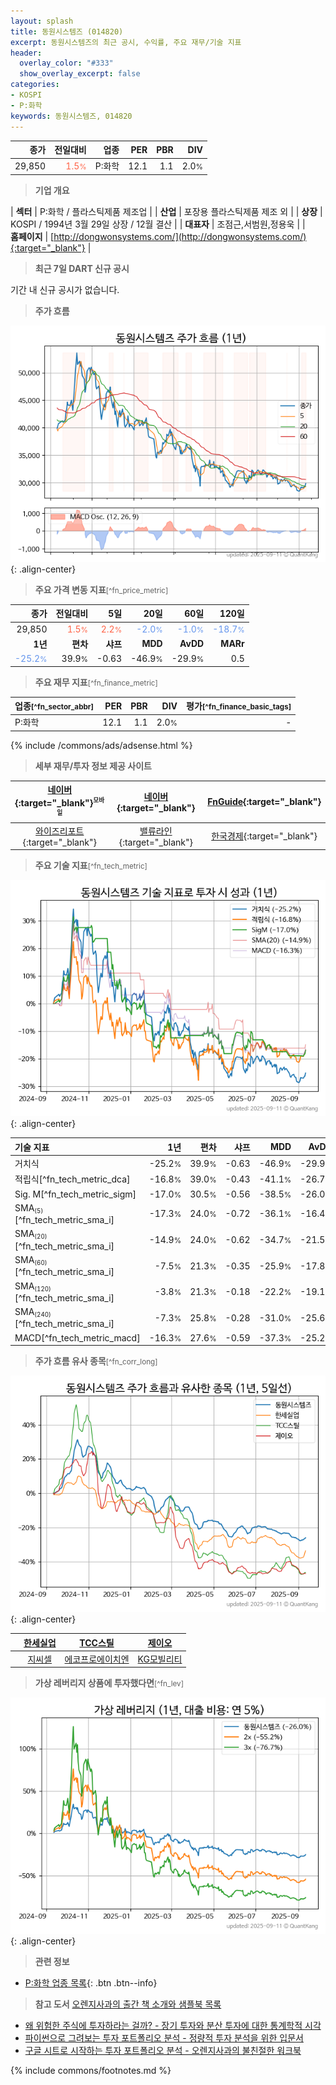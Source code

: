 ```yaml
---
layout: splash
title: 동원시스템즈 (014820)
excerpt: 동원시스템즈의 최근 공시, 수익률, 주요 재무/기술 지표
header:
  overlay_color: "#333"
  show_overlay_excerpt: false
categories:
- KOSPI
- P:화학
keywords: 동원시스템즈, 014820
---
```


| **종가** | **전일대비** | **업종** | **PER** | **PBR** | **DIV** |
| -------: | -----------: | -------: | ------: | ------: | ------: |
| 29,850 | <span style="color: tomato">1.5<small>%</small></span> | P:화학 | 12.1 | 1.1 | 2.0<small>%</small> |

<!-- more -->


> **기업 개요**<a id="company"></a>

| <span style="white-space:nowrap;">**섹터**</span> | P:화학 / 플라스틱제품 제조업 |
| <span style="white-space:nowrap;">**산업**</span> | 포장용 플라스틱제품 제조 외 |
| <span style="white-space:nowrap;">**상장**</span> | KOSPI / 1994년 3월 29일 상장 / 12월 결산 |
| <span style="white-space:nowrap;">**대표자**</span> | 조점근,서범원,정용욱 |
| <span style="white-space:nowrap;">**홈페이지**</span> | [http://dongwonsystems.com/](http://dongwonsystems.com/){:target="_blank"} |


> **최근 7일 DART 신규 공시**<a id="dart"></a>

기간 내 신규 공시가 없습니다.


> **주가 흐름**<a id="price"></a>

![014820](/stock/images/014820.png){: .align-center}


> **주요 가격 변동 지표**<small>[^fn_price_metric]</small>

| **종가** | **전일대비** | **5일** | **20일** | **60일** | **120일** |
| -------: | -----------: | ------: | -------: | -------: | --------: |
| 29,850 | <span style="color: tomato">1.5<small>%</small></span> | <span style="color: tomato">2.2<small>%</small></span> | <span style="color: cornflowerblue">-2.0<small>%</small></span> | <span style="color: cornflowerblue">-1.0<small>%</small></span> | <span style="color: cornflowerblue">-18.7<small>%</small></span> |
| **1년** | **편차** | **샤프** | **MDD** | **AvDD** | **MARr** |
| <span style="color: cornflowerblue">-25.2<small>%</small></span> | 39.9<small>%</small> | -0.63 | -46.9<small>%</small> | -29.9<small>%</small> | 0.5 |


> **주요 재무 지표**<small>[^fn_finance_metric]</small>

| **업종**<small>[^fn_sector_abbr]</small> | **PER** | **PBR** | **DIV** | **평가**<small>[^fn_finance_basic_tags]</small> |
| :--------------------------------------- | ------: | ------: | ------: | ----------------------------------------------: |
| P:화학 | 12.1 | 1.1 | 2.0<small>%</small> | - |



{% include /commons/ads/adsense.html %}

> **세부 재무/투자 정보 제공 사이트**

| [네이버](https://m.stock.naver.com/domestic/stock/014820/finance/summary){:target="_blank"}<sup><small>모바일</small></sup> | [네이버](https://finance.naver.com/item/coinfo.naver?code=014820){:target="_blank"} | [FnGuide](https://comp.fnguide.com/SVO2/ASP/SVD_Invest.asp?gicode=A014820&MenuYn=Y){:target="_blank"} |
| :---: | :---: | :---: |
| [와이즈리포트](https://comp.wisereport.co.kr/company/c1040001.aspx?cmp_cd=014820){:target="_blank"} | [밸류라인](https://www.valueline.co.kr/finance/summary/014820){:target="_blank"} | [한국경제](https://markets.hankyung.com/stock/014820/financial-summary){:target="_blank"} |


> **주요 기술 지표**<small>[^fn_tech_metric]</small>


![014820](/stock/images/014820_tech.png){: .align-center}

| **기술 지표** | **1년** | **편차** | **샤프** | **MDD** | **AvDD** |
| :------------ | ------: | -----------: | -------: | ------: | -------: |
| 거치식 | -25.2<small>%</small> | 39.9<small>%</small> | -0.63 | -46.9<small>%</small> | -29.9<small>%</small> |
| 적립식[^fn_tech_metric_dca] | -16.8<small>%</small> | 39.0<small>%</small> | -0.43 | -41.1<small>%</small> | -26.7<small>%</small> |
| Sig. M[^fn_tech_metric_sigm] | -17.0<small>%</small> | 30.5<small>%</small> | -0.56 | -38.5<small>%</small> | -26.0<small>%</small> |
| SMA<small><sub>(5)</sub></small>[^fn_tech_metric_sma_i] | -17.3<small>%</small> | 24.0<small>%</small> | -0.72 | -36.1<small>%</small> | -16.4<small>%</small> |
| SMA<small><sub>(20)</sub></small>[^fn_tech_metric_sma_i] | -14.9<small>%</small> | 24.0<small>%</small> | -0.62 | -34.7<small>%</small> | -21.5<small>%</small> |
| SMA<small><sub>(60)</sub></small>[^fn_tech_metric_sma_i] | -7.5<small>%</small> | 21.3<small>%</small> | -0.35 | -25.9<small>%</small> | -17.8<small>%</small> |
| SMA<small><sub>(120)</sub></small>[^fn_tech_metric_sma_i] | -3.8<small>%</small> | 21.3<small>%</small> | -0.18 | -22.2<small>%</small> | -19.1<small>%</small> |
| SMA<small><sub>(240)</sub></small>[^fn_tech_metric_sma_i] | -7.3<small>%</small> | 25.8<small>%</small> | -0.28 | -31.0<small>%</small> | -25.6<small>%</small> |
| MACD[^fn_tech_metric_macd] | -16.3<small>%</small> | 27.6<small>%</small> | -0.59 | -37.3<small>%</small> | -25.2<small>%</small> |


> **주가 흐름 유사 종목**<a id="corr"></a><small>[^fn_corr_long]</small>

![014820](/stock/images/014820_corr.png){: .align-center}

|       | [한세실업](/105630/) | [TCC스틸](/002710/) | [제이오](/418550/) |
| :---: | :------------------------------------: | :------------------------------------: | :------------------------------------: |
|       | [지씨셀](/144510/) | [에코프로에이치엔](/383310/) | [KG모빌리티](/003620/) |


> **가상 레버리지 상품에 투자했다면**<a id="2x"></a><small>[^fn_lev]</small>

![014820](/stock/images/014820_2x.png){: .align-center}


> **관련 정보**

- [P:화학 업종 목록](/stats/sector/kospi_업종_화학_종목/){: .btn .btn--info}

> **참고 도서** [오렌지사과의 출간 책 소개와 샘플북 목록](https://kongdori.tistory.com/691)

- [왜 위험한 주식에 투자하라는 걸까? - 장기 투자와 분산 투자에 대한 통계학적 시각](https://kongdori.tistory.com/421)
- [파이썬으로 그려보는 투자 포트폴리오 분석  - 정량적 투자 분석을 위한 입문서](https://kongdori.tistory.com/643)
- [구글 시트로 시작하는 투자 포트폴리오 분석 - 오렌지사과의 불친절한 워크북](https://kongdori.tistory.com/449)


{% include commons/footnotes.md %}